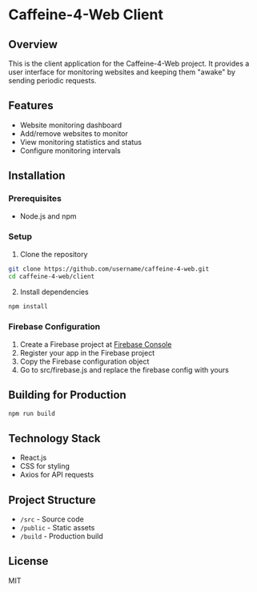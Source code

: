 # Caffeine-4-Web Client

## Overview
This is the client application for the Caffeine-4-Web project. It provides a user interface for monitoring websites and keeping them "awake" by sending periodic requests.

## Features
- Website monitoring dashboard
- Add/remove websites to monitor
- View monitoring statistics and status
- Configure monitoring intervals

## Installation

### Prerequisites
- Node.js and npm

### Setup
1. Clone the repository
```bash
git clone https://github.com/username/caffeine-4-web.git
cd caffeine-4-web/client
```

2. Install dependencies
```bash
npm install
```

### Firebase Configuration
1. Create a Firebase project at [Firebase Console](https://console.firebase.google.com/)
2. Register your app in the Firebase project
3. Copy the Firebase configuration object
4. Go to src/firebase.js and replace the firebase config with yours


## Building for Production
```bash
npm run build
```

## Technology Stack
- React.js
- CSS for styling
- Axios for API requests

## Project Structure
- `/src` - Source code
- `/public` - Static assets
- `/build` - Production build

## License
MIT
